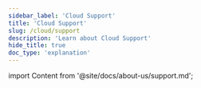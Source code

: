 ```yaml
---
sidebar_label: 'Cloud Support'
title: 'Cloud Support'
slug: /cloud/support
description: 'Learn about Cloud Support'
hide_title: true
doc_type: 'explanation'
---
```


import Content from '@site/docs/about-us/support.md';

<Content />
